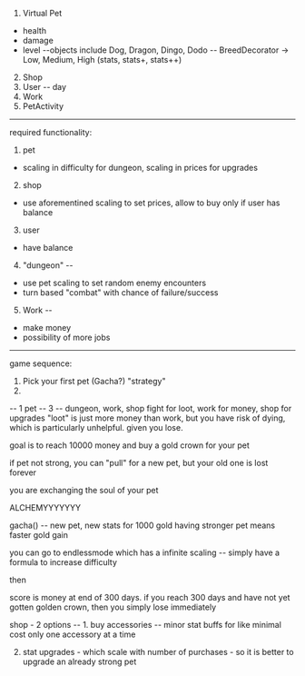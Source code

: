 1. Virtual Pet
 - health
 - damage
 - level
--objects include Dog, Dragon, Dingo, Dodo
-- BreedDecorator -> Low, Medium, High (stats, stats+, stats++)
2. Shop
3. User
 -- day
4. Work
5. PetActivity

----------------------
required functionality:

1. pet
  - scaling in difficulty for dungeon, scaling in prices for upgrades

2. shop
 - use aforementined scaling to set prices, allow to buy only if user has balance

3. user
 - have balance

4. "dungeon" --
 - use pet scaling to set random enemy encounters
 - turn based "combat" with chance of failure/success

5. Work --
 - make money
 - possibility of more jobs


----------------------
game sequence:
1. Pick your first pet (Gacha?) "strategy"
2. 


 -- 1 pet
 -- 3 -- dungeon, work, shop
  	 fight for loot, work for money, shop for upgrades
	 "loot" is just more money than work, but you have risk of dying, which is particularly unhelpful. given you lose.

goal is to reach 10000 money and buy a gold crown for your pet

if pet not strong, you can "pull" for a new pet, but your old one is lost forever

you are exchanging the soul of your pet

ALCHEMYYYYYYY

gacha()
 -- new pet, new stats
for 1000 gold
having stronger pet means faster gold gain

you can go to endlessmode
which has a infinite scaling -- simply have a formula to increase difficulty

then

score is money at end of 300 days. if you reach 300 days and have not yet gotten golden crown, then you simply lose immediately


shop - 2 options -- 1. buy accessories -- minor stat buffs for like minimal cost
only one accessory at a time

2. stat upgrades - which scale with number of purchases - so it is better to upgrade an already strong pet


